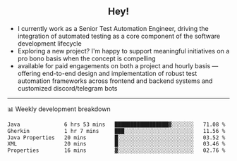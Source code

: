 <h2 align="center">Hey!</h2>

- I currently work as a Senior Test Automation Engineer, driving the integration of automated testing as a core component of the software development lifecycle
- Exploring a new project? I'm happy to support meaningful initiatives on a pro bono basis when the concept is compelling
-  available for paid engagements on both a project and hourly basis — offering end-to-end design and implementation of robust test automation frameworks across frontend and backend systems and customized discord/telegram bots
  
  -------
  
📊 Weekly development breakdown

<!--START_SECTION:waka-->

```txt
Java              6 hrs 53 mins   █████████████████▓░░░░░░░   71.08 %
Gherkin           1 hr 7 mins     ███░░░░░░░░░░░░░░░░░░░░░░   11.56 %
Java Properties   20 mins         █░░░░░░░░░░░░░░░░░░░░░░░░   03.52 %
XML               20 mins         █░░░░░░░░░░░░░░░░░░░░░░░░   03.46 %
Properties        16 mins         ▓░░░░░░░░░░░░░░░░░░░░░░░░   02.76 %
```

<!--END_SECTION:waka-->
